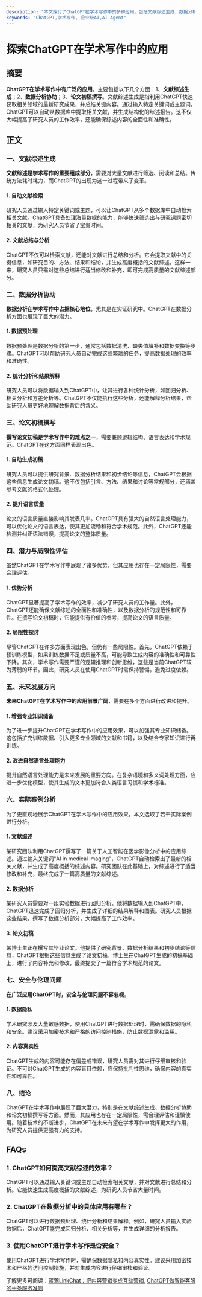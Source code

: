 ```yaml
---
description: "本文探讨了ChatGPT在学术写作中的多种应用，包括文献综述生成、数据分析协助、论文初稿撰写等，全面分析其潜力和局限性。"
keywords: "ChatGPT,学术写作, 企业级AI,AI Agent"
---
```

# 探索ChatGPT在学术写作中的应用

## 摘要

**ChatGPT在学术写作中有广泛的应用**，主要包括以下几个方面：1、**文献综述生成**；2、**数据分析协助**；3、**论文初稿撰写**。文献综述生成是指利用ChatGPT快速获取相关领域的最新研究成果，并总结关键内容。通过输入特定关键词或主题词，ChatGPT可以自动从数据库中提取相关文献，并生成结构化的综述报告。这不仅大幅提高了研究人员的工作效率，还能确保综述内容的全面性和准确性。

## 正文

### 一、文献综述生成

**文献综述是学术写作的重要组成部分**，需要对大量文献进行筛选、阅读和总结。传统方法耗时耗力，而ChatGPT的出现为这一过程带来了变革。

#### 1. 自动文献检索

研究人员通过输入特定关键词或主题，可以让ChatGPT从多个数据库中自动检索相关文献。ChatGPT具备处理海量数据的能力，能够快速筛选出与研究课题密切相关的文献，为研究人员节省了宝贵时间。

#### 2. 文献总结与分析

ChatGPT不仅可以检索文献，还能对文献进行总结和分析。它会提取文献中的关键信息，如研究目的、方法、结果和结论，并生成高度概括的文献综述。这样一来，研究人员只需对这些总结进行适当修改和补充，即可完成高质量的文献综述部分。

### 二、数据分析协助

**数据分析在学术写作中占据核心地位**，尤其是在实证研究中。ChatGPT在数据分析方面也展现了巨大的潜力。

#### 1. 数据预处理

数据预处理是数据分析的第一步，通常包括数据清洗、缺失值填补和数据变换等步骤。ChatGPT可以帮助研究人员自动完成这些繁琐的任务，提高数据处理的效率和准确性。

#### 2. 统计分析和结果解释

研究人员可以将数据输入到ChatGPT中，让其进行各种统计分析，如回归分析、相关分析和方差分析等。ChatGPT不仅能执行这些分析，还能解释分析结果，帮助研究人员更好地理解数据背后的含义。

### 三、论文初稿撰写

**撰写论文初稿是学术写作中的难点之一**，需要兼顾逻辑结构、语言表达和学术规范。ChatGPT在这方面同样表现出色。

#### 1. 自动生成初稿

研究人员可以提供研究背景、数据分析结果和初步结论等信息，ChatGPT会根据这些信息生成论文初稿。这不仅包括引言、方法、结果和讨论等常规部分，还涵盖参考文献的格式化处理。

#### 2. 提升语言质量

论文的语言质量直接影响其发表几率。ChatGPT具有强大的自然语言处理能力，可以优化论文的语言表达，使其更加流畅和符合学术规范。此外，ChatGPT还能检测并纠正语法错误，提高论文的整体质量。

### 四、潜力与局限性评估

虽然ChatGPT在学术写作中展现了诸多优势，但其应用也存在一定局限性，需要合理评估。

#### 1. 优势分析

ChatGPT显著提高了学术写作的效率，减少了研究人员的工作量。此外，ChatGPT还能确保文献综述的全面性和准确性，以及数据分析的规范性和可靠性。在撰写论文初稿时，它能提供有价值的参考，提高论文的语言质量。

#### 2. 局限性探讨

尽管ChatGPT在许多方面表现出色，但仍有一些局限性。首先，ChatGPT依赖于预训练模型，如果训练数据不足或质量不高，可能导致生成内容的准确性和可靠性下降。其次，学术写作需要严谨的逻辑推理和创新思维，这些是当前ChatGPT较为薄弱的环节。因此，研究人员在使用ChatGPT时需保持警惕，避免过度依赖。

### 五、未来发展方向

**未来ChatGPT在学术写作中的应用前景广阔**，需要在多个方面进行改进和提升。

#### 1. 增强专业知识储备

为了进一步提升ChatGPT在学术写作中的应用效果，可以加强其专业知识储备。这包括扩充训练数据、引入更多专业领域的文献和书籍，以及结合专家知识进行再训练。

#### 2. 改进自然语言处理能力

提升自然语言处理能力是未来发展的重要方向。在复杂语境和多义词处理方面，应进一步优化模型，使其生成的文本更加符合人类语言习惯和学术标准。

### 六、实际案例分析

为了更直观地展示ChatGPT在学术写作中的应用效果，本文选取了若干实际案例进行分析。

#### 1. 文献综述

某研究团队利用ChatGPT撰写了一篇关于人工智能在医学影像分析中的应用综述。通过输入关键词“AI in medical imaging”，ChatGPT自动检索出了最新的相关文献，并生成了高度概括的综述内容。研究团队在此基础上，对综述进行了适当修改和补充，最终完成了一篇高质量的文献综述。

#### 2. 数据分析

某研究人员需要对一组实验数据进行回归分析。他将数据输入到ChatGPT中，ChatGPT迅速完成了回归分析，并生成了详细的结果解释和图表。研究人员根据这些结果，撰写了数据分析部分，大幅提高了工作效率。

#### 3. 论文初稿

某博士生正在撰写其毕业论文。他提供了研究背景、数据分析结果和初步结论等信息，ChatGPT根据这些信息生成了论文初稿。博士生在ChatGPT生成的初稿基础上，进行了内容补充和修改，最终提交了一篇符合学术规范的论文。

### 七、安全与伦理问题

**在广泛应用ChatGPT时，安全与伦理问题不容忽视**。

#### 1. 数据隐私

学术研究涉及大量敏感数据，使用ChatGPT进行数据处理时，需确保数据的隐私和安全。建议采用加密技术和严格的访问控制措施，防止数据泄露和滥用。

#### 2. 内容真实性

ChatGPT生成的内容可能存在偏差或错误，研究人员需对其进行仔细审核和验证。不可对ChatGPT生成的内容盲目依赖，应保持批判性思维，确保内容的真实性和可靠性。

### 八、结论

ChatGPT在学术写作中展现了巨大潜力，特别是在文献综述生成、数据分析协助和论文初稿撰写等方面。然而，其应用也存在一定局限性，需合理评估和谨慎使用。随着技术的不断进步，ChatGPT在未来有望在学术写作中发挥更大的作用，为研究人员提供更强有力的支持。

## FAQs

### **1. ChatGPT如何提高文献综述的效率？**

ChatGPT可以通过输入关键词或主题自动检索相关文献，并对文献进行总结和分析。它能快速生成高度概括的文献综述，为研究人员节省大量时间。

### **2. ChatGPT在数据分析中的具体应用有哪些？**

ChatGPT可以进行数据预处理、统计分析和结果解释。例如，研究人员输入实验数据后，ChatGPT能完成回归分析、相关分析等，并生成详细的分析报告。

### **3. 使用ChatGPT进行学术写作是否安全？**

使用ChatGPT进行学术写作时，需确保数据隐私和内容真实性。建议采用加密技术和严格的访问控制措施，并对生成内容进行仔细审核和验证。

了解更多可阅读：[蓝莺LinkChat：把内容营销变成互动营销](https://docs.lanyingim.com/articles/product-and-technologies/lanying-linkchat-turning-content-marketing-into-interactive-marketing.html), [ChatGPT做智能客服的十条服务准则](https://docs.lanyingim.com/articles/product-and-technologies/chatgpt-intelligent-customer-service-ten-service-guidelines.html)
